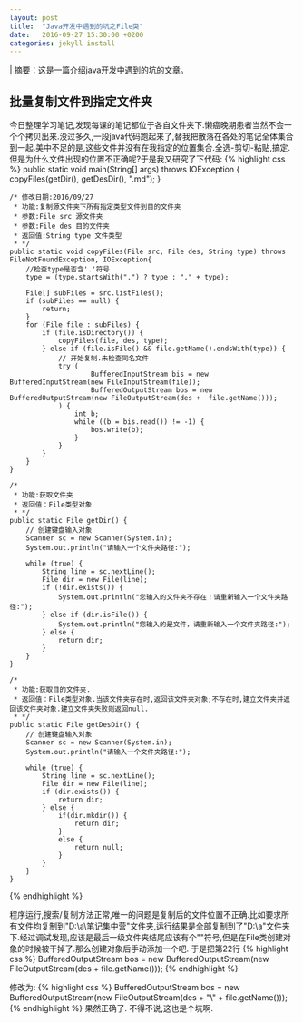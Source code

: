 ```yaml
---
layout: post
title:  "Java开发中遇到的坑之File类"
date:   2016-09-27 15:30:00 +0200
categories: jekyll install
---
```

| 摘要：这是一篇介绍java开发中遇到的坑的文章。

## 批量复制文件到指定文件夹
今日整理学习笔记,发现每课的笔记都位于各自文件夹下.懒癌晚期患者当然不会一个个拷贝出来.没过多久,一段java代码跑起来了,替我把散落在各处的笔记全体集合到一起.美中不足的是,这些文件并没有在我指定的位置集合.全选-剪切-粘贴,搞定.但是为什么文件出现的位置不正确呢?于是我又研究了下代码:
{% highlight css %}
	public static void main(String[] args) throws IOException {
		copyFiles(getDir(), getDesDir(), ".md");
	}

	/* 修改日期:2016/09/27
	 * 功能:复制源文件夹下所有指定类型文件到目的文件夹
	 * 参数:File src 源文件夹
	 * 参数:File des 目的文件夹
	 * 返回值:String type 文件类型
	 * */
	public static void copyFiles(File src, File des, String type) throws FileNotFoundException, IOException{
		//检查type是否含'.'符号
		type = (type.startsWith(".") ? type : "." + type);

		File[] subFiles = src.listFiles();
		if (subFiles == null) {
			return;
		}
		for (File file : subFiles) {
			if (file.isDirectory()) {
				copyFiles(file, des, type);
			} else if (file.isFile() && file.getName().endsWith(type)) {
				// 开始复制.未检查同名文件
				try (
						BufferedInputStream bis = new BufferedInputStream(new FileInputStream(file));
						BufferedOutputStream bos = new BufferedOutputStream(new FileOutputStream(des +  file.getName()));
				) {
					int b;
					while ((b = bis.read()) != -1) {
						bos.write(b);
					}
				}
			}
		}
	}

	/*
	 * 功能:获取文件夹
	 * 返回值：File类型对象
	 * */
	public static File getDir() {
		// 创建键盘输入对象
		Scanner sc = new Scanner(System.in);
		System.out.println("请输入一个文件夹路径:");

		while (true) {
			String line = sc.nextLine();
			File dir = new File(line);
			if (!dir.exists()) {
				System.out.println("您输入的文件夹不存在！请重新输入一个文件夹路径:");
			} else if (dir.isFile()) {
				System.out.println("您输入的是文件，请重新输入一个文件夹路径:");
			} else {
				return dir;
			}
		}
	}
	
	/*
	 * 功能:获取目的文件夹.
	 * 返回值：File类型对象.当该文件夹存在时,返回该文件夹对象;不存在时,建立文件夹并返回该文件夹对象.建立文件夹失败则返回null.
	 * */
	public static File getDesDir() {
		// 创建键盘输入对象
		Scanner sc = new Scanner(System.in);
		System.out.println("请输入一个文件夹路径:");

		while (true) {
			String line = sc.nextLine();
			File dir = new File(line);
			if (dir.exists()) {
				return dir;
			} else {
				if(dir.mkdir()) {
					return dir;
				}
				else {
					return null;
				}
			}
		}
	}
{% endhighlight %}


程序运行,搜索/复制方法正常,唯一的问题是复制后的文件位置不正确.比如要求所有文件均复制到"D:\a\笔记集中营"文件夹,运行结果是全部复制到了"D:\a"文件夹下.经过调试发现,应该是最后一级文件夹结尾应该有个"\"符号,但是在File类创建对象的时候被干掉了.那么创建对象后手动添加一个吧.
于是把第22行
{% highlight css %}
		BufferedOutputStream bos = new BufferedOutputStream(new FileOutputStream(des +  file.getName()));
{% endhighlight %}

修改为:
{% highlight css %}
		BufferedOutputStream bos = new BufferedOutputStream(new FileOutputStream(des + "\\" + file.getName()));
{% endhighlight %}
果然正确了.
不得不说,这也是个坑啊.